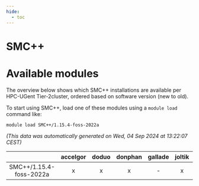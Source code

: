 ```yaml
---
hide:
  - toc
---
```


SMC++
=====

# Available modules


The overview below shows which SMC++ installations are available per HPC-UGent Tier-2cluster, ordered based on software version (new to old).

To start using SMC++, load one of these modules using a `module load` command like:

```shell
module load SMC++/1.15.4-foss-2022a
```

*(This data was automatically generated on Wed, 04 Sep 2024 at 13:22:07 CEST)*  

| |accelgor|doduo|donphan|gallade|joltik|shinx|skitty|
| :---: | :---: | :---: | :---: | :---: | :---: | :---: | :---: |
|SMC++/1.15.4-foss-2022a|x|x|x|-|x|-|x|
